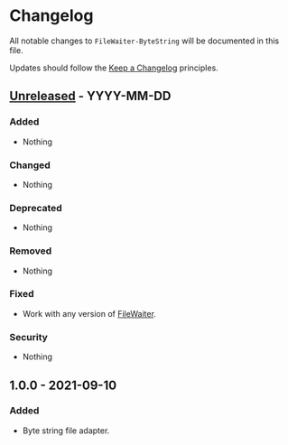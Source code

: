 # Changelog

All notable changes to `FileWaiter-ByteString` will be documented in this file.

Updates should follow the [Keep a Changelog](http://keepachangelog.com/) principles.


## [Unreleased](https://github.com/Stadly/FileWaiter-ByteString/compare/v1.0.0...HEAD) - YYYY-MM-DD

### Added
- Nothing

### Changed
- Nothing

### Deprecated
- Nothing

### Removed
- Nothing

### Fixed
- Work with any version of [FileWaiter](https://github.com/Stadly/FileWaiter).

### Security
- Nothing


## 1.0.0 - 2021-09-10

### Added
- Byte string file adapter.
